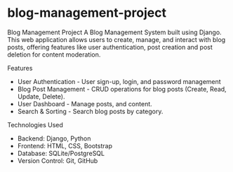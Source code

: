 # blog-management-project
Blog Management Project
A Blog Management System built using Django. This web application allows users to create, manage, and interact with blog posts, offering features like user authentication, post creation and post deletion for content moderation.

Features
- User Authentication - User sign-up, login, and password management
- Blog Post Management - CRUD operations for blog posts (Create, Read, Update, Delete).
- User Dashboard - Manage posts, and content.
- Search & Sorting - Search blog posts by category.

Technologies Used
- Backend: Django, Python
- Frontend: HTML, CSS, Bootstrap
- Database: SQLite/PostgreSQL
- Version Control: Git, GitHub
